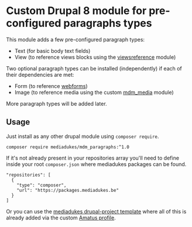 # Custom Drupal 8 module for pre-configured paragraphs types

This module adds a few pre-configured paragraph types:

- Text (for basic body text fields)
- View (to reference views blocks using the [viewsreference](https://www.drupal.org/project/viewsreference) module)

Two optional paragraph types can be installed (independently) if each of their dependencies are met:

- Form (to reference [webforms](https://www.drupal.org/project/webform))
- Image (to reference media using the custom [mdm_media](https://github.com/mediadukes/mdm_media) module)

More paragraph types will be added later.

## Usage

Just install as any other drupal module using `composer require`.

```
composer require mediadukes/mdm_paragraphs:^1.0
```

If it's not already present in your repositories array you'll need to define inside your root `composer.json` where mediadukes packages can be found.

```
"repositories": [
  {
    "type": "composer",
    "url": "https://packages.mediadukes.be"
  }
]
```

Or you can use the [mediadukes drupal-project template](https://github.com/mediadukes/drupal-project) where all of this is already added via the custom [Amatus profile](https://github.com/mediadukes/mdp_amatus).
